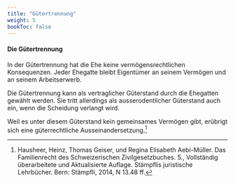 ```yaml
---
title: "Gütertrennung"
weight: 5
bookToc: false
---
```


#### Die Gütertrennung

In der Gütertrennung hat die Ehe keine vermögensrechtlichen
Konsequenzen. Jeder Ehegatte bleibt Eigentümer an seinem Vermögen und an
seinem Arbeitserwerb.

Die Gütertrennung kann als vertraglicher Güterstand durch die Ehegatten
gewählt werden. Sie tritt allerdings als ausserodentlicher Güterstand
auch ein, wenn die Scheidung verlangt wird.

Weil es unter diesem Güterstand kein gemeinsames Vermögen gibt, erübrigt
sich eine güterrechtliche Ausseinandersetzung.[^1]

[^1]: Hausheer, Heinz, Thomas Geiser, und Regina Elisabeth Aebi-Müller.
    Das Familienrecht des Schweizerischen Zivilgesetzbuches. 5.,
    Vollständig überarbeitete und Aktualisierte Auflage. Stämpflis
    juristische Lehrbücher. Bern: Stämpfli, 2014, N 13.48 ff.
